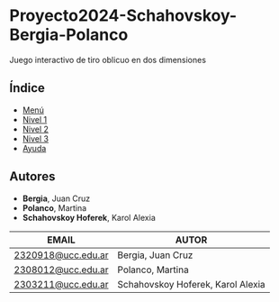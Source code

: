 # Proyecto2024-Schahovskoy-Bergia-Polanco
Juego interactivo de tiro oblicuo en dos dimensiones

## Índice
- [Menú]()
- [Nivel 1]()
- [Nivel 2]()
- [Nivel 3]()
- [Ayuda]()

## Autores
- **Bergia**, Juan Cruz
- **Polanco**, Martina
- **Schahovskoy Hoferek**, Karol Alexia

|EMAIL|AUTOR|
|-----|-----|
|2320918@ucc.edu.ar|Bergia, Juan Cruz|
|2308012@ucc.edu.ar|Polanco, Martina|
|2303211@ucc.edu.ar|Schahovskoy Hoferek, Karol Alexia|

